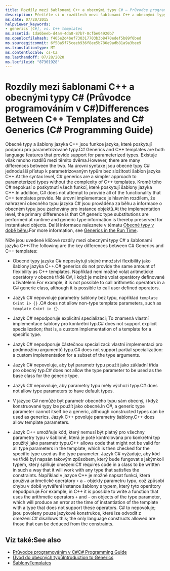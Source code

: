 ```yaml
---
title: Rozdíly mezi šablonami C++ a obecnými typy C# – Průvodce programováním v C#
description: Přečtěte si o rozdílech mezi šablonami C++ a obecnými typy C#. Oba jsou jazykové funkce, které poskytují podporu pro parametrizované typy.
ms.date: 07/20/2015
helpviewer_keywords:
- generics [C#], vs. C++ templates
ms.assetid: 1da6beeb-d4a4-4da0-87b7-0cfbe04920b7
ms.openlocfilehash: f405e2d4bef730317703b3b8470edef5b89f0bed
ms.sourcegitcommit: 6f58a5f75ceeb936f8ee5b786e9adb81a9a3bee9
ms.translationtype: MT
ms.contentlocale: cs-CZ
ms.lasthandoff: 07/28/2020
ms.locfileid: "87301928"
---
```

# <a name="differences-between-c-templates-and-c-generics-c-programming-guide"></a><span data-ttu-id="cc975-104">Rozdíly mezi šablonami C++ a obecnými typy C# (Průvodce programováním v C#)</span><span class="sxs-lookup"><span data-stu-id="cc975-104">Differences Between C++ Templates and C# Generics (C# Programming Guide)</span></span>
<span data-ttu-id="cc975-105">Obecné typy a šablony jazyka C++ jsou funkce jazyka, které poskytují podporu pro parametrizované typy.</span><span class="sxs-lookup"><span data-stu-id="cc975-105">C# Generics and C++ templates are both language features that provide support for parameterized types.</span></span> <span data-ttu-id="cc975-106">Existuje však mnoho rozdílů mezi těmito dvěma.</span><span class="sxs-lookup"><span data-stu-id="cc975-106">However, there are many differences between the two.</span></span> <span data-ttu-id="cc975-107">Na úrovni syntaxe jsou obecné typy C# jednodušší přístup k parametrizovaným typům bez složitosti šablon jazyka C++.</span><span class="sxs-lookup"><span data-stu-id="cc975-107">At the syntax level, C# generics are a simpler approach to parameterized types without the complexity of C++ templates.</span></span> <span data-ttu-id="cc975-108">Kromě toho C# nepokusí o poskytnutí všech funkcí, které poskytují šablony jazyka C++.</span><span class="sxs-lookup"><span data-stu-id="cc975-108">In addition, C# does not attempt to provide all of the functionality that C++ templates provide.</span></span> <span data-ttu-id="cc975-109">Na úrovni implementace je hlavním rozdílem, že nahrazení obecného typu jazyka C# jsou prováděna za běhu a informace o obecném typu jsou zachovány pro instance objektů.</span><span class="sxs-lookup"><span data-stu-id="cc975-109">At the implementation level, the primary difference is that C# generic type substitutions are performed at runtime and generic type information is thereby preserved for instantiated objects.</span></span> <span data-ttu-id="cc975-110">Další informace naleznete v tématu [Obecné typy v době běhu](./generics-in-the-run-time.md).</span><span class="sxs-lookup"><span data-stu-id="cc975-110">For more information, see [Generics in the Run Time](./generics-in-the-run-time.md).</span></span>  
  
 <span data-ttu-id="cc975-111">Níže jsou uvedené klíčové rozdíly mezi obecnými typy C# a šablonami jazyka C++:</span><span class="sxs-lookup"><span data-stu-id="cc975-111">The following are the key differences between C# Generics and C++ templates:</span></span>  
  
- <span data-ttu-id="cc975-112">Obecné typy jazyka C# neposkytují stejné množství flexibility jako šablony jazyka C++.</span><span class="sxs-lookup"><span data-stu-id="cc975-112">C# generics do not provide the same amount of flexibility as C++ templates.</span></span> <span data-ttu-id="cc975-113">Například není možné volat aritmetické operátory v obecné třídě C#, i když je možné volat operátory definované uživatelem.</span><span class="sxs-lookup"><span data-stu-id="cc975-113">For example, it is not possible to call arithmetic operators in a C# generic class, although it is possible to call user defined operators.</span></span>  
  
- <span data-ttu-id="cc975-114">Jazyk C# nepovoluje parametry šablony bez typu, například `template C<int i> {}` .</span><span class="sxs-lookup"><span data-stu-id="cc975-114">C# does not allow non-type template parameters, such as `template C<int i> {}`.</span></span>  
  
- <span data-ttu-id="cc975-115">Jazyk C# nepodporuje explicitní specializaci; To znamená vlastní implementace šablony pro konkrétní typ.</span><span class="sxs-lookup"><span data-stu-id="cc975-115">C# does not support explicit specialization; that is, a custom implementation of a template for a specific type.</span></span>  
  
- <span data-ttu-id="cc975-116">Jazyk C# nepodporuje částečnou specializaci: vlastní implementaci pro podmnožinu argumentů typu.</span><span class="sxs-lookup"><span data-stu-id="cc975-116">C# does not support partial specialization: a custom implementation for a subset of the type arguments.</span></span>  
  
- <span data-ttu-id="cc975-117">Jazyk C# nepovoluje, aby byl parametr typu použit jako základní třída pro obecný typ.</span><span class="sxs-lookup"><span data-stu-id="cc975-117">C# does not allow the type parameter to be used as the base class for the generic type.</span></span>  
  
- <span data-ttu-id="cc975-118">Jazyk C# nepovoluje, aby parametry typu měly výchozí typy.</span><span class="sxs-lookup"><span data-stu-id="cc975-118">C# does not allow type parameters to have default types.</span></span>  
  
- <span data-ttu-id="cc975-119">V jazyce C# nemůže být parametr obecného typu sám obecný, i když konstruované typy lze použít jako obecné.</span><span class="sxs-lookup"><span data-stu-id="cc975-119">In C#, a generic type parameter cannot itself be a generic, although constructed types can be used as generics.</span></span> <span data-ttu-id="cc975-120">Jazyk C++ povoluje parametry šablony.</span><span class="sxs-lookup"><span data-stu-id="cc975-120">C++ does allow template parameters.</span></span>  
  
- <span data-ttu-id="cc975-121">Jazyk C++ umožňuje kód, který nemusí být platný pro všechny parametry typu v šabloně, která je poté kontrolována pro konkrétní typ použitý jako parametr typu.</span><span class="sxs-lookup"><span data-stu-id="cc975-121">C++ allows code that might not be valid for all type parameters in the template, which is then checked for the specific type used as the type parameter.</span></span> <span data-ttu-id="cc975-122">Jazyk C# vyžaduje, aby kód ve třídě byl napsán takovým způsobem, který bude fungovat s jakýmkoli typem, který splňuje omezení.</span><span class="sxs-lookup"><span data-stu-id="cc975-122">C# requires code in a class to be written in such a way that it will work with any type that satisfies the constraints.</span></span> <span data-ttu-id="cc975-123">Například v jazyce C++ je možné napsat funkci, která používá aritmetické operátory `+` a `-` objekty parametru typu, což způsobí chybu v době vytváření instance šablony s typem, který tyto operátory nepodporuje.</span><span class="sxs-lookup"><span data-stu-id="cc975-123">For example, in C++ it is possible to write a function that uses the arithmetic operators `+` and `-` on objects of the type parameter, which will produce an error at the time of instantiation of the template with a type that does not support these operators.</span></span> <span data-ttu-id="cc975-124">C# to nepovoluje; jsou povoleny pouze jazykové konstrukce, které lze odvodit z omezení.</span><span class="sxs-lookup"><span data-stu-id="cc975-124">C# disallows this; the only language constructs allowed are those that can be deduced from the constraints.</span></span>  
  
## <a name="see-also"></a><span data-ttu-id="cc975-125">Viz také:</span><span class="sxs-lookup"><span data-stu-id="cc975-125">See also</span></span>

- [<span data-ttu-id="cc975-126">Průvodce programováním v C#</span><span class="sxs-lookup"><span data-stu-id="cc975-126">C# Programming Guide</span></span>](../index.md)
- [<span data-ttu-id="cc975-127">Úvod do obecných typů</span><span class="sxs-lookup"><span data-stu-id="cc975-127">Introduction to Generics</span></span>](./index.md)
- [<span data-ttu-id="cc975-128">Šablony</span><span class="sxs-lookup"><span data-stu-id="cc975-128">Templates</span></span>](/cpp/cpp/templates-cpp)

